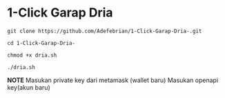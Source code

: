 
# 1-Click Garap Dria 

    git clone https://github.com/Adefebrian/1-Click-Garap-Dria-.git

    cd 1-Click-Garap-Dria-

    chmod +x dria.sh

    ./dria.sh

**NOTE**
Masukan private key dari metamask (wallet baru)
Masukan openapi key(akun baru)
